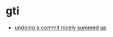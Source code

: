 # gti

* [undoing a commit nicely summed up](https://bytefreaks.net/programming-2/how-to-undo-a-git-commit-that-was-not-pushed)


